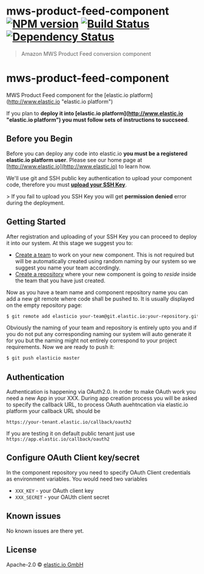 # mws-product-feed-component [![NPM version][npm-image]][npm-url] [![Build Status][travis-image]][travis-url] [![Dependency Status][daviddm-image]][daviddm-url]
> Amazon MWS Product Feed conversion component

# mws-product-feed-component
MWS Product Feed component for the [elastic.io platform](http://www.elastic.io &#34;elastic.io platform&#34;)

If you plan to **deploy it into [elastic.io platform](http://www.elastic.io &#34;elastic.io platform&#34;) you must follow sets of instructions to succseed**. 

## Before you Begin

Before you can deploy any code into elastic.io **you must be a registered elastic.io platform user**. Please see our home page at [http://www.elastic.io](http://www.elastic.io) to learn how. 

We&#39;ll use git and SSH public key authentication to upload your component code, therefore you must **[upload your SSH Key](http://docs.elastic.io/docs/ssh-key)**. 

&gt; If you fail to upload you SSH Key you will get **permission denied** error during the deployment.

## Getting Started

After registration and uploading of your SSH Key you can proceed to deploy it into our system. At this stage we suggest you to:
* [Create a team](http://docs.elastic.io/docs/teams) to work on your new component. This is not required but will be automatically created using random naming by our system so we suggest you name your team accordingly.
* [Create a repository](http://docs.elastic.io/docs/component-repositories) where your new component is going to *reside* inside the team that you have just created.

Now as you have a team name and component repository name you can add a new git remote where code shall be pushed to. It is usually displayed on the empty repository page:

```bash
$ git remote add elasticio your-team@git.elastic.io:your-repository.git
```

Obviously the naming of your team and repository is entirely upto you and if you do not put any corresponding naming our system will auto generate it for you but the naming might not entirely correspond to your project requirements.
Now we are ready to push it:

```bash
$ git push elasticio master
```

## Authentication

Authentication is happening via OAuth2.0. In order to make OAuth work you need a new App in your XXX. 
During app creation process you will be asked to specify
the callback URL, to process OAuth auehtncation via elastic.io platform your callback URL should be 

```
https://your-tenant.elastic.io/callback/oauth2
```

If you are testing it on default public tenant just use ``https://app.elastic.io/callback/oauth2``


## Configure OAuth Client key/secret

In the component repository you need to specify OAuth Client credentials as environment variables. You would need two variables

 * ```XXX_KEY``` - your OAuth client key
 * ```XXX_SECRET``` - your OAUth client secret
 
## Known issues

No known issues are there yet.


## License

Apache-2.0 © [elastic.io GmbH](https://www.elastic.io)


[npm-image]: https://badge.fury.io/js/mws-product-feed-component.svg
[npm-url]: https://npmjs.org/package/mws-product-feed-component
[travis-image]: https://travis-ci.org/elasticio/mws-product-feed-component.svg?branch=master
[travis-url]: https://travis-ci.org/elasticio/mws-product-feed-component
[daviddm-image]: https://david-dm.org/elasticio/mws-product-feed-component.svg?theme=shields.io
[daviddm-url]: https://david-dm.org/elasticio/mws-product-feed-component
